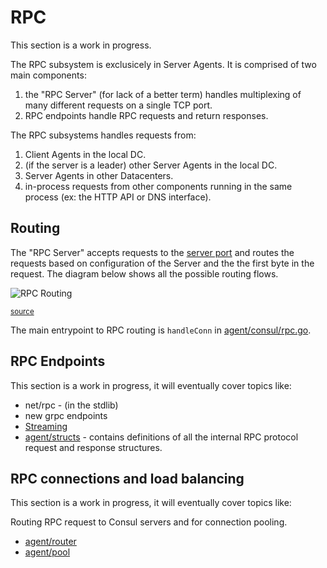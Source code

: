 # RPC

This section is a work in progress.

The RPC subsystem is exclusicely in Server Agents. It is comprised of two main components:

1. the "RPC Server" (for lack of a better term) handles multiplexing of many different
   requests on a single TCP port.
2. RPC endpoints handle RPC requests and return responses.

The RPC subsystems handles requests from:

1. Client Agents in the local DC.
2. (if the server is a leader) other Server Agents in the local DC.
3. Server Agents in other Datacenters.
4. in-process requests from other components running in the same process (ex: the HTTP API
   or DNS interface).

## Routing

The "RPC Server" accepts requests to the [server port] and routes the requests based on
configuration of the Server and the the first byte in the request. The diagram below shows
all the possible routing flows.

[server port]: https://www.consul.io/docs/agent/options#server_rpc_port

![RPC Routing](./routing.svg)

<sup>[source](./routing.mmd)</sup>

The main entrypoint to RPC routing is `handleConn` in [agent/consul/rpc.go].

[agent/consul/rpc.go]: https://github.com/hashicorp/consul/blob/main/agent/consul/rpc.go


## RPC Endpoints

This section is a work in progress, it will eventually cover topics like:

- net/rpc - (in the stdlib)
- new grpc endpoints
- [Streaming](./streaming)
- [agent/structs](https://github.com/hashicorp/consul/tree/main/agent/structs) - contains definitions of all the internal RPC protocol request and response structures.


## RPC connections and load balancing

This section is a work in progress, it will eventually cover topics like:

Routing RPC request to Consul servers and for connection pooling.

- [agent/router](https://github.com/hashicorp/consul/tree/main/agent/router)
- [agent/pool](https://github.com/hashicorp/consul/tree/main/agent/pool)

